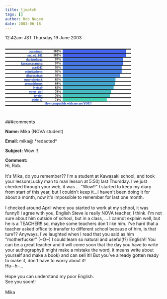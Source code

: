 ```yaml
---
title: ljmatch
tags: []
author: Rob Nugen
date: 2003-06-18
---
```


<p class=date>12:42am JST Thursday 19 June 2003</p>


<PRE>
<TABLE BORDER=0 STYLE="width: auto" CELLSPACING=0 CELLPADDING=0>
<TR><TD BGCOLOR="#FFFFFF" STYLE="padding: 0px">
<TABLE BORDER=0 STYLE="margin: 0px">
<TR>
	<TD STYLE="padding: 0px">
	<TABLE border=0 CELLSPACING=0 CELLPADDING=0 STYLE="margin: 0px">
	<TR>
		<TD STYLE="padding: 0px; text-align: right; width: 120px"><b><A target="_new" HREF="http://www.livejournal.com/users/apsminuit/"><FONT FACE="Verdana" SIZE="1" COLOR="#0033CC">apsminuit</FONT></A></B></TD>
		<TD STYLE="padding: 0px; width: 20px"></TD>
		<TD STYLE="padding: 0px; text-align: right; width: 40px"><FONT FACE="Verdana" SIZE="1" COLOR="#000000"><B>102%</B></FONT></TD>
		<TD STYLE="padding: 0px; width: 5px"></TD>
		<TD BGCOLOR="#4663F0" STYLE="padding: 0px; width: 204px"></TD>
		<TD BGCOLOR="white" STYLE="padding: 0px; width: 16px"></TD>
	</TR>
	</TABLE>
	</TD>
</TR>
<TR>
	<TD STYLE="padding: 0px">
	<TABLE border=0 CELLSPACING=0 CELLPADDING=0 STYLE="margin: 0px">
	<TR>
		<TD STYLE="padding: 0px; text-align: right; width: 120px"><b><A target="_new" HREF="http://www.livejournal.com/users/sex_ed_101/"><FONT FACE="Verdana" SIZE="1" COLOR="#0033CC">sex_ed_101</FONT></A></B></TD>
		<TD STYLE="padding: 0px; width: 20px"></TD>
		<TD STYLE="padding: 0px; text-align: right; width: 40px"><FONT FACE="Verdana" SIZE="1" COLOR="#000000"><B>102%</B></FONT></TD>
		<TD STYLE="padding: 0px; width: 5px"></TD>
		<TD BGCOLOR="#4663F0" STYLE="padding: 0px; width: 204px"></TD>
		<TD BGCOLOR="white" STYLE="padding: 0px; width: 16px"></TD>
	</TR>
	</TABLE>
	</TD>
</TR>
<TR>
	<TD STYLE="padding: 0px">
	<TABLE border=0 CELLSPACING=0 CELLPADDING=0 STYLE="margin: 0px">
	<TR>
		<TD STYLE="padding: 0px; text-align: right; width: 120px"><b><A target="_new" HREF="http://www.livejournal.com/users/darianskagz/"><FONT FACE="Verdana" SIZE="1" COLOR="#0033CC">darianskagz</FONT></A></B></TD>
		<TD STYLE="padding: 0px; width: 20px"></TD>
		<TD STYLE="padding: 0px; text-align: right; width: 40px"><FONT FACE="Verdana" SIZE="1" COLOR="#000000"><B>97%</B></FONT></TD>
		<TD STYLE="padding: 0px; width: 5px"></TD>
		<TD BGCOLOR="#4676E6" STYLE="padding: 0px; width: 194px"></TD>
		<TD BGCOLOR="white" STYLE="padding: 0px; width: 26px"></TD>
	</TR>
	</TABLE>
	</TD>
</TR>
<TR>
	<TD STYLE="padding: 0px">
	<TABLE border=0 CELLSPACING=0 CELLPADDING=0 STYLE="margin: 0px">
	<TR>
		<TD STYLE="padding: 0px; text-align: right; width: 120px"><b><A target="_new" HREF="http://www.livejournal.com/users/koreancasanova/"><FONT FACE="Verdana" SIZE="1" COLOR="#0033CC">koreancasanova</FONT></A></B></TD>
		<TD STYLE="padding: 0px; width: 20px"></TD>
		<TD STYLE="padding: 0px; text-align: right; width: 40px"><FONT FACE="Verdana" SIZE="1" COLOR="#000000"><B>97%</B></FONT></TD>
		<TD STYLE="padding: 0px; width: 5px"></TD>
		<TD BGCOLOR="#4676E6" STYLE="padding: 0px; width: 194px"></TD>
		<TD BGCOLOR="white" STYLE="padding: 0px; width: 26px"></TD>
	</TR>
	</TABLE>
	</TD>
</TR>
<TR>
	<TD STYLE="padding: 0px">
	<TABLE border=0 CELLSPACING=0 CELLPADDING=0 STYLE="margin: 0px">
	<TR>
		<TD STYLE="padding: 0px; text-align: right; width: 120px"><b><A target="_new" HREF="http://www.livejournal.com/users/ace4547/"><FONT FACE="Verdana" SIZE="1" COLOR="#0033CC">ace4547</FONT></A></B></TD>
		<TD STYLE="padding: 0px; width: 20px"></TD>
		<TD STYLE="padding: 0px; text-align: right; width: 40px"><FONT FACE="Verdana" SIZE="1" COLOR="#000000"><B>95%</B></FONT></TD>
		<TD STYLE="padding: 0px; width: 5px"></TD>
		<TD BGCOLOR="#467DE3" STYLE="padding: 0px; width: 190px"></TD>
		<TD BGCOLOR="white" STYLE="padding: 0px; width: 30px"></TD>
	</TR>
	</TABLE>
	</TD>
</TR>
<TR>
	<TD STYLE="padding: 0px">
	<TABLE border=0 CELLSPACING=0 CELLPADDING=0 STYLE="margin: 0px">
	<TR>
		<TD STYLE="padding: 0px; text-align: right; width: 120px"><b><A target="_new" HREF="http://www.livejournal.com/users/opheliasleeps/"><FONT FACE="Verdana" SIZE="1" COLOR="#0033CC">opheliasleeps</FONT></A></B></TD>
		<TD STYLE="padding: 0px; width: 20px"></TD>
		<TD STYLE="padding: 0px; text-align: right; width: 40px"><FONT FACE="Verdana" SIZE="1" COLOR="#000000"><B>95%</B></FONT></TD>
		<TD STYLE="padding: 0px; width: 5px"></TD>
		<TD BGCOLOR="#467DE3" STYLE="padding: 0px; width: 190px"></TD>
		<TD BGCOLOR="white" STYLE="padding: 0px; width: 30px"></TD>
	</TR>
	</TABLE>
	</TD>
</TR>
<TR>
	<TD STYLE="padding: 0px">
	<TABLE border=0 CELLSPACING=0 CELLPADDING=0 STYLE="margin: 0px">
	<TR>
		<TD STYLE="padding: 0px; text-align: right; width: 120px"><b><A target="_new" HREF="http://www.livejournal.com/users/dharmajean/"><FONT FACE="Verdana" SIZE="1" COLOR="#0033CC">dharmajean</FONT></A></B></TD>
		<TD STYLE="padding: 0px; width: 20px"></TD>
		<TD STYLE="padding: 0px; text-align: right; width: 40px"><FONT FACE="Verdana" SIZE="1" COLOR="#000000"><B>92%</B></FONT></TD>
		<TD STYLE="padding: 0px; width: 5px"></TD>
		<TD BGCOLOR="#4688DD" STYLE="padding: 0px; width: 184px"></TD>
		<TD BGCOLOR="white" STYLE="padding: 0px; width: 36px"></TD>
	</TR>
	</TABLE>
	</TD>
</TR>
<TR>
	<TD STYLE="padding: 0px">
	<TABLE border=0 CELLSPACING=0 CELLPADDING=0 STYLE="margin: 0px">
	<TR>
		<TD STYLE="padding: 0px; text-align: right; width: 120px"><b><A target="_new" HREF="http://www.livejournal.com/users/sunnydoojack/"><FONT FACE="Verdana" SIZE="1" COLOR="#0033CC">sunnydoojack</FONT></A></B></TD>
		<TD STYLE="padding: 0px; width: 20px"></TD>
		<TD STYLE="padding: 0px; text-align: right; width: 40px"><FONT FACE="Verdana" SIZE="1" COLOR="#000000"><B>85%</B></FONT></TD>
		<TD STYLE="padding: 0px; width: 5px"></TD>
		<TD BGCOLOR="#46A2D0" STYLE="padding: 0px; width: 170px"></TD>
		<TD BGCOLOR="white" STYLE="padding: 0px; width: 50px"></TD>
	</TR>
	</TABLE>
	</TD>
</TR>
<TR>
	<TD STYLE="padding: 0px">
	<TABLE border=0 CELLSPACING=0 CELLPADDING=0 STYLE="margin: 0px">
	<TR>
		<TD STYLE="padding: 0px; text-align: right; width: 120px"><b><A target="_new" HREF="http://www.livejournal.com/users/aroundthemx/"><FONT FACE="Verdana" SIZE="1" COLOR="#0033CC">aroundthemx</FONT></A></B></TD>
		<TD STYLE="padding: 0px; width: 20px"></TD>
		<TD STYLE="padding: 0px; text-align: right; width: 40px"><FONT FACE="Verdana" SIZE="1" COLOR="#000000"><B>84%</B></FONT></TD>
		<TD STYLE="padding: 0px; width: 5px"></TD>
		<TD BGCOLOR="#46A6CE" STYLE="padding: 0px; width: 168px"></TD>
		<TD BGCOLOR="white" STYLE="padding: 0px; width: 52px"></TD>
	</TR>
	</TABLE>
	</TD>
</TR>
<TR>
	<TD STYLE="padding: 0px">
	<TABLE border=0 CELLSPACING=0 CELLPADDING=0 STYLE="margin: 0px">
	<TR>
		<TD STYLE="padding: 0px; text-align: right; width: 120px"><b><A target="_new" HREF="http://www.livejournal.com/users/lyrica9/"><FONT FACE="Verdana" SIZE="1" COLOR="#0033CC">lyrica9</FONT></A></B></TD>
		<TD STYLE="padding: 0px; width: 20px"></TD>
		<TD STYLE="padding: 0px; text-align: right; width: 40px"><FONT FACE="Verdana" SIZE="1" COLOR="#000000"><B>82%</B></FONT></TD>
		<TD STYLE="padding: 0px; width: 5px"></TD>
		<TD BGCOLOR="#46ADCB" STYLE="padding: 0px; width: 164px"></TD>
		<TD BGCOLOR="white" STYLE="padding: 0px; width: 56px"></TD>
	</TR>
	</TABLE>
	</TD>
</TR>
<TR>
	<TD STYLE="padding: 0px">
	<TABLE border=0 CELLSPACING=0 CELLPADDING=0 STYLE="margin: 0px">
	<TR>
		<TD STYLE="padding: 0px; text-align: right; width: 120px"><b><A target="_new" HREF="http://www.livejournal.com/users/sweet_girl/"><FONT FACE="Verdana" SIZE="1" COLOR="#0033CC">sweet_girl</FONT></A></B></TD>
		<TD STYLE="padding: 0px; width: 20px"></TD>
		<TD STYLE="padding: 0px; text-align: right; width: 40px"><FONT FACE="Verdana" SIZE="1" COLOR="#000000"><B>78%</B></FONT></TD>
		<TD STYLE="padding: 0px; width: 5px"></TD>
		<TD BGCOLOR="#46BCC3" STYLE="padding: 0px; width: 156px"></TD>
		<TD BGCOLOR="white" STYLE="padding: 0px; width: 64px"></TD>
	</TR>
	</TABLE>
	</TD>
</TR>
<TR>
	<TD STYLE="padding: 0px">
	<TABLE border=0 CELLSPACING=0 CELLPADDING=0 STYLE="margin: 0px">
	<TR>
		<TD STYLE="padding: 0px; text-align: right; width: 120px"><b><A target="_new" HREF="http://www.livejournal.com/users/jovelet/"><FONT FACE="Verdana" SIZE="1" COLOR="#0033CC">jovelet</FONT></A></B></TD>
		<TD STYLE="padding: 0px; width: 20px"></TD>
		<TD STYLE="padding: 0px; text-align: right; width: 40px"><FONT FACE="Verdana" SIZE="1" COLOR="#000000"><B>76%</B></FONT></TD>
		<TD STYLE="padding: 0px; width: 5px"></TD>
		<TD BGCOLOR="#46C3C0" STYLE="padding: 0px; width: 152px"></TD>
		<TD BGCOLOR="white" STYLE="padding: 0px; width: 68px"></TD>
	</TR>
	</TABLE>
	</TD>
</TR>
<TR>
	<TD STYLE="padding: 0px">
	<TABLE border=0 CELLSPACING=0 CELLPADDING=0 STYLE="margin: 0px">
	<TR>
		<TD STYLE="padding: 0px; text-align: right; width: 120px"><b><A target="_new" HREF="http://www.livejournal.com/users/ashlet17/"><FONT FACE="Verdana" SIZE="1" COLOR="#0033CC">ashlet17</FONT></A></B></TD>
		<TD STYLE="padding: 0px; width: 20px"></TD>
		<TD STYLE="padding: 0px; text-align: right; width: 40px"><FONT FACE="Verdana" SIZE="1" COLOR="#000000"><B>71%</B></FONT></TD>
		<TD STYLE="padding: 0px; width: 5px"></TD>
		<TD BGCOLOR="#46D6B6" STYLE="padding: 0px; width: 142px"></TD>
		<TD BGCOLOR="white" STYLE="padding: 0px; width: 78px"></TD>
	</TR>
	</TABLE>
	</TD>
</TR>
<TR><TD colspan="6" ALIGN="center" BGCOLOR="#FFFFFF" STYLE="padding: 0px; text-align: center"><B><A target="_new" HREF="http://www.ljmatch.com/index.php?r=oCy4/S4g/S0uynxekOm8qas15MJirMi4"><FONT FACE="Verdana" SIZE="1" COLOR="#0033CC"><U>How compatible with me are YOU?</U></FONT></A></B></TD></TR>
</TABLE>
</TD></TR>
</TABLE>
</PRE>
###comments

<p><b>Name:</b> Mika (NOVA  student)

<p><b>Email:</b> mika@ *redacted*

<p><b>Subject:</b> Wow !!

<p><b>Comment:</b>
<br>Hi, Rob.<br>
<br>
It's Mika, do you remember?? I'm a student at Kawasaki school, and took your lesson(Lucky man to man lesson at 5:50) last Thursday. I've just checked through your web, it was ... "Wow!!" I started to keep my diary from start of this year, but I couldn't keep it...I haven't been doing it for about a month, now it's impossible to remember for last one month. <br>
<br>
I checked around April where you started to work at my school, it was funny!! I agree with you, English Steve is really NOVA teacher, I think. I'm not sure about him outside of school, but in a class, ... I cannot explain well, but he is a TEACHER!! so, maybe some teachers don't like him. I've hard that a teacher asked office to transfer to different school because of him, is that ture?? Anyways, I've laughted when I read that you said as him "motherfucker" (~O~) I could learn so natural and useful(!?) English!! You can be a great teacher and it will come soon that the day you have to write your authography(I might make a mistake the word, it means write about yourself and make a book) and can sell it!! But you've already gotten ready to make it, don't have to worry about it! <br>
Hu--h-...<br>
<br>
Hope you can understand my poor English.<br>
See you soon!!<br>
 <br>
Mika
<br>



